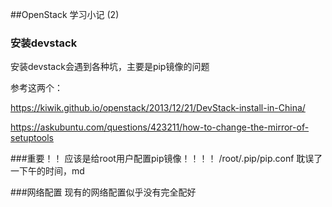 ##OpenStack 学习小记 (2)

### 安装devstack

安装devstack会遇到各种坑，主要是pip镜像的问题

参考这两个：

https://kiwik.github.io/openstack/2013/12/21/DevStack-install-in-China/

https://askubuntu.com/questions/423211/how-to-change-the-mirror-of-setuptools

###重要！！
应该是给root用户配置pip镜像！！！！
/root/.pip/pip.conf
耽误了一下午的时间，md

###网络配置
现有的网络配置似乎没有完全配好
